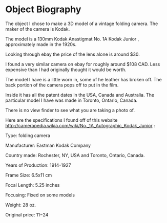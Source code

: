 # Object Biography

The object I chose to make a 3D model of a vintage folding camera. The maker of the camera is Kodak. 

The model is a 130mm Kodak Anastigmat No. 1A Kodak Junior , approximately made in the 1920s.

Looking through ebay the price of the lens alone is around $30.

I found a very similar camera on ebay for roughly around $108 CAD. Less expensive than I had originally thought it would be worth.

The model I have is a little worn in, some of he leather has broken off. The back portion of the camera pops off to put in the film.

Inside it has all the patent dates in the USA, Canada and Australia. The particular model I have was made in Toronto, Ontario, Canada.

There is no view finder to see what you are taking a photo of.

Here are the specifications I found off of this website http://camerapedia.wikia.com/wiki/No._1A_Autographic_Kodak_Junior :

Type: folding camera

Manufacturer: Eastman Kodak Company

Country made: Rochester, NY, USA and Toronto, Ontario, Canada. 

Years of Production: 1914-1927

Frame Size: 6.5x11 cm

Focal Length: 5.25 inches

Focusing: Fixed on some models

Weight: 28 oz.

Original price: $11-$24
